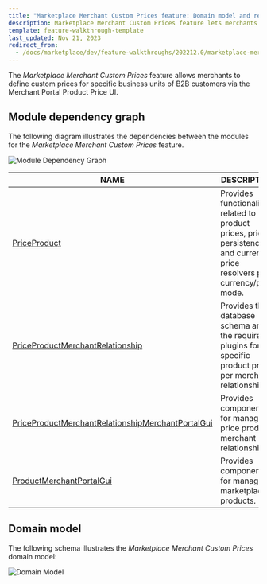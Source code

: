 ```yaml
---
title: "Marketplace Merchant Custom Prices feature: Domain model and relationships"
description: Marketplace Merchant Custom Prices feature lets merchants to define custom prices for specific business units of B2B customers via Merchant Portal Product Price UI.
template: feature-walkthrough-template
last_updated: Nov 21, 2023
redirect_from:
  - /docs/marketplace/dev/feature-walkthroughs/202212.0/marketplace-merchant-custom-prices-feature-walkthrough.html
---
```


The *Marketplace Merchant Custom Prices* feature allows merchants to define custom prices for specific business units of B2B customers via the Merchant Portal Product Price UI.

## Module dependency graph

The following diagram illustrates the dependencies between the modules for the *Marketplace Merchant Custom Prices* feature.

![Module Dependency Graph](https://confluence-connect.gliffy.net/embed/image/07d9f98a-5bc3-478f-8d0a-cb33cdeb2ed7.png?utm_medium=live&utm_source=custom)

| NAME | DESCRIPTION |
| --- | --- |
| [PriceProduct](https://github.com/spryker/price-product) | Provides functionality related to product prices, price persistence and current price resolvers per currency/price mode. |
| [PriceProductMerchantRelationship](https://github.com/spryker/price-product-merchant-relationship) | Provides the database schema and the required plugins for specific product prices per merchant relationship. |
| [PriceProductMerchantRelationshipMerchantPortalGui](https://github.com/spryker/price-product-merchant-relationship-merchant-portal-gui) | Provides components for managing price product merchant relationships. |
| [ProductMerchantPortalGui](https://github.com/spryker/product-merchant-portal-gui) | Provides components for managing marketplace products. |

## Domain model

The following schema illustrates the *Marketplace Merchant Custom Prices* domain model:

![Domain Model](https://confluence-connect.gliffy.net/embed/image/165bf49e-5aed-4228-b231-cc5187eca7d4.png?utm_medium=live&utm_source=custom)
